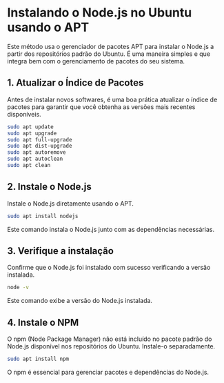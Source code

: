 # Instalando o Node.js no Ubuntu usando o APT

Este método usa o gerenciador de pacotes APT para instalar o Node.js a partir dos repositórios padrão do Ubuntu. É uma maneira simples e que integra bem com o gerenciamento de pacotes do seu sistema.

## 1. Atualizar o Índice de Pacotes
Antes de instalar novos softwares, é uma boa prática atualizar o índice de pacotes para garantir que você obtenha as versões mais recentes disponíveis.
```bash
sudo apt update
sudo apt upgrade
sudo apt full-upgrade
sudo apt dist-upgrade
sudo apt autoremove
sudo apt autoclean
sudo apt clean
```
## 2. Instale o Node.js
Instale o Node.js diretamente usando o APT.
```bash
sudo apt install nodejs
```
Este comando instala o Node.js junto com as dependências necessárias.

## 3. Verifique a instalação
Confirme que o Node.js foi instalado com sucesso verificando a versão instalada.
```bash
node -v
```
Este comando exibe a versão do Node.js instalada.

## 4. Instale o NPM
O npm (Node Package Manager) não está incluído no pacote padrão do Node.js disponível nos repositórios do Ubuntu. Instale-o separadamente.
```bash
sudo apt install npm
```
O npm é essencial para gerenciar pacotes e dependências do Node.js.


